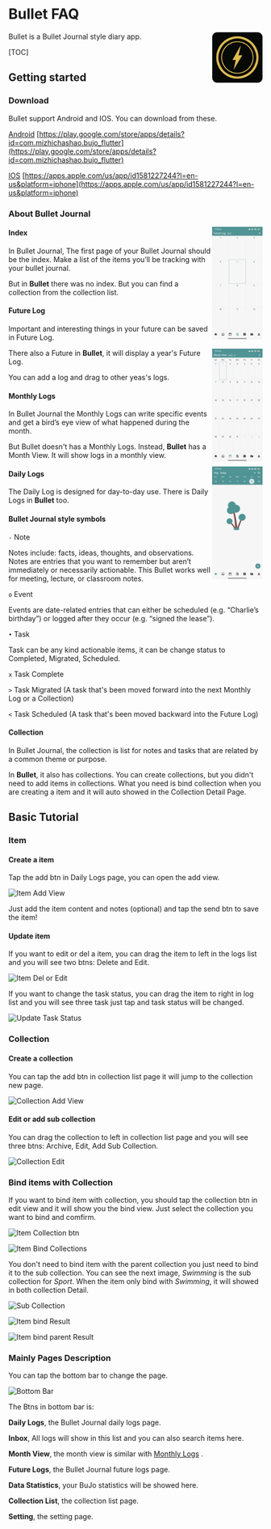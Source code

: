 # Bullet FAQ

<img align="right" src="./imgs/logo512.png" width="100px" />

Bullet is a Bullet Journal style diary app.

[TOC]

## Getting started

### Download

Bullet support Android and IOS. You can download from these.

[Android](https://play.google.com/store/apps/details?id=com.mizhichashao.bujo_flutter) [https://play.google.com/store/apps/details?id=com.mizhichashao.bujo_flutter](https://play.google.com/store/apps/details?id=com.mizhichashao.bujo_flutter)

[IOS](https://apps.apple.com/us/app/id1581227244?l=en-us&platform=iphone) [https://apps.apple.com/us/app/id1581227244?l=en-us&platform=iphone](https://apps.apple.com/us/app/id1581227244?l=en-us&platform=iphone)

### About Bullet Journal

<img align="right" src="./imgs/futurelogs.jpg" width="100px" />

#### Index

In Bullet Journal, The first page of your Bullet Journal should be the index. Make a list of the items you’ll be tracking with your bullet journal.

But in **Bullet** there was no index. But you can find a collection from the collection list.

#### Future Log

Important and interesting things in your future can be saved in Future Log.

<img align="right" src="./imgs/monthview.jpg" width="100px" />

There also a Future in **Bullet**, it will display a year's Future Log.

You can add a log and drag to other yeas's logs.

#### Monthly Logs

In Bullet Journal the Monthly Logs can write specific events and get a bird’s eye view of what happened during the month.

But Bullet doesn't has a Monthly Logs. Instead, **Bullet** has a Month View. It will show logs in a monthly view.

<img align="right" src="./imgs/dailylogs.jpg" width="100px" />

#### Daily Logs

The Daily Log is designed for day-to-day use. There is Daily Logs in **Bullet** too.

#### Bullet Journal style symbols

``` - ``` Note

Notes include: facts, ideas, thoughts, and observations. Notes are entries that you want to remember but aren’t immediately or necessarily actionable. This Bullet works well for meeting, lecture, or classroom notes.

``` o ``` Event

Events are date-related entries that can either be scheduled (e.g. “Charlie’s birthday”) or logged after they occur (e.g. “signed the lease”).

``` • ``` Task

Task can be any kind actionable items, it can be change status to Completed, Migrated, Scheduled.

``` x ``` Task Complete

``` > ``` Task Migrated (A task that's been moved forward into the next Monthly Log or a Collection)

``` < ``` Task Scheduled (A task that's been moved backward into the Future Log)

#### Collection

In Bullet Journal, the collection is list for notes and tasks that are related by a common theme or purpose.

In **Bullet**, it also has collections. You can create collections, but you didn't need to add items in collections. What you need is bind collection when you are creating a item and it will auto showed in the Collection Detail Page.

## Basic Tutorial

### Item

#### Create a item

Tap the add btn in Daily Logs page, you can open the add view.

![Item Add View](./imgs/itemaddview.jpg)

Just add the item content and notes (optional) and tap the send btn to save the item!

#### Update item

If you want to edit or del a item, you can drag the item to left in the logs list and you will see two btns: Delete and Edit.

![Item Del or Edit](./imgs/itemdeloredit.jpg)

If you want to change the task status, you can drag the item to right in log list and you will see three task just tap and task status will be changed.

![Update Task Status](./imgs/itemchangetaskstatus.jpg)

### Collection

#### Create a collection

You can tap the add btn in collection list page it will jump to the collection new page.

![Collection Add View](./imgs/collectionadd.jpg)

#### Edit or add sub collection

You can drag the collection to left in collection list page and you will see three btns: Archive, Edit, Add Sub Collection.

![Collection Edit](./imgs/collectionaddsuboredit.jpg)

### Bind items with Collection

If you want to bind item with collection, you should tap the collection btn in edit view and it will show you the bind view. Just select the collection you want to bind and comfirm.

![Item Collection btn](./imgs/itemcollectionbtn.jpg)

![Item Bind Collections](./imgs/itembindcollection.jpg)

You don't need to bind item with the parent collection you just need to bind it to the sub collection. You can see the next image, *Swimming* is the sub collection for *Sport*. When the item only bind with *Swimming*, it will showed in both collection Detail.

![Sub Collection](./imgs/collectionsub.jpg)

![Item bind Result](./imgs/itembindresult.jpg)

![Item bind parent Result](./imgs/itembindparentresult.jpg)

### Mainly Pages Description

You can tap the bottom bar to change the page.

![Bottom Bar](./imgs/bottombar.jpg)

The Btns in bottom bar is: 

**Daily Logs**, the Bullet Journal daily logs page.

**Inbox**, All logs will show in this list and you can also search items here.

**Month View**, the month view is similar with [Monthly Logs](#monthly-logs) .

**Future Logs**, the Bullet Journal future logs page.

**Data Statistics**, your BuJo statistics will be showed here.

**Collection List**, the collection list page.

**Setting**, the setting page.

